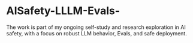 # AISafety-LLLM-Evals-
The work is part of my ongoing self-study and research exploration in AI safety, with a focus on robust LLM behavior, Evals, and safe deployment.
